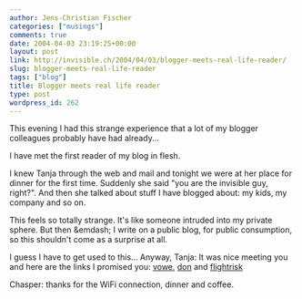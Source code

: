 ```yaml
---
author: Jens-Christian Fischer
categories: ["musings"]
comments: true
date: 2004-04-03 23:19:25+00:00
layout: post
link: http://invisible.ch/2004/04/03/blogger-meets-real-life-reader/
slug: blogger-meets-real-life-reader
tags: ["blog"]
title: Blogger meets real life reader
type: post
wordpress_id: 262
---
```


This evening I had this strange experience that a lot of my blogger colleagues probably have had already...

I have met the first reader of my blog in flesh. 

I knew Tanja through the web and mail and tonight we were at her place for dinner for the first time. Suddenly she said "you are the invisible guy, right?". And then she talked about stuff I have blogged about: my kids, my company and so on. 

This feels so totally strange. It's like someone intruded into my private sphere. But then &emdash; I write on a public blog, for public consumption, so this shouldn't come as a surprise at all.

I guess I have to get used to this... Anyway, Tanja: It was nice meeting you and here are the links I promised you:
[vowe](http://vowe.net/), [don](http://don.antville.org/) and [flightrisk](http://shes.aflightrisk.org/)

Chasper: thanks for the WiFi connection, dinner and coffee.
